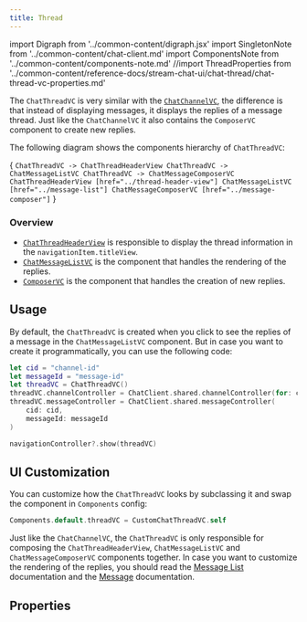 ```yaml
---
title: Thread
---
```


import Digraph  from '../common-content/digraph.jsx'
import SingletonNote from '../common-content/chat-client.md'
import ComponentsNote from '../common-content/components-note.md'
//import ThreadProperties from '../common-content/reference-docs/stream-chat-ui/chat-thread/chat-thread-vc-properties.md'

The `ChatThreadVC` is very similar with the [`ChatChannelVC`](../channel), the difference is that instead of displaying messages, it displays the replies of a message thread. Just like the `ChatChannelVC` it also contains the `ComposerVC` component to create new replies.

The following diagram shows the components hierarchy of `ChatThreadVC`:

<Digraph>{ `
    ChatThreadVC -> ChatThreadHeaderView
    ChatThreadVC -> ChatMessageListVC
    ChatThreadVC -> ChatMessageComposerVC
    ChatThreadHeaderView [href="../thread-header-view"]
    ChatMessageListVC [href="../message-list"]
    ChatMessageComposerVC [href="../message-composer"]
` }</Digraph>

### Overview

- [`ChatThreadHeaderView`](../thread-header-view) is responsible to display the thread information in the `navigationItem.titleView`.
- [`ChatMessageListVC`](../message-list) is the component that handles the rendering of the replies.
- [`ComposerVC`](../message-composer) is the component that handles the creation of new replies.

## Usage
By default, the `ChatThreadVC` is created when you click to see the replies of a message in the `ChatMessageListVC` component. But in case you want to create it programmatically, you can use the following code:

```swift
let cid = "channel-id"
let messageId = "message-id"
let threadVC = ChatThreadVC()
threadVC.channelController = ChatClient.shared.channelController(for: cid)
threadVC.messageController = ChatClient.shared.messageController(
    cid: cid,
    messageId: messageId
)

navigationController?.show(threadVC)
```

<SingletonNote />

## UI Customization

You can customize how the `ChatThreadVC` looks by subclassing it and swap the component in `Components` config:

```swift
Components.default.threadVC = CustomChatThreadVC.self
```

<ComponentsNote />

Just like the `ChatChannelVC`, the `ChatThreadVC` is only responsible for composing the `ChatThreadHeaderView`, `ChatMessageListVC` and `ChatMessageComposerVC` components together. In case you want to customize the rendering of the replies, you should read the [Message List](../message-list) documentation and the [Message](../message) documentation.

## Properties
<!-- <ThreadProperties /> -->
